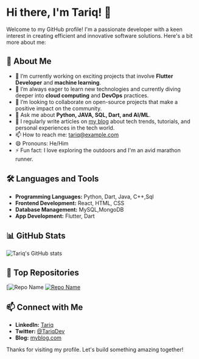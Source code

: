 # Hi there, I'm Tariq! 👋

Welcome to my GitHub profile! I'm a passionate developer with a keen interest in creating efficient and innovative software solutions. Here's a bit more about me:

## 🚀 About Me
- 🔭 I’m currently working on exciting projects that involve **Flutter Developer** and **machine learning**.
- 🌱 I’m always eager to learn new technologies and currently diving deeper into **cloud computing** and **DevOps** practices.
- 👯 I’m looking to collaborate on open-source projects that make a positive impact on the community.
- 💬 Ask me about **Python, JAVA, SQL, Dart, and AI/ML**.
- 📝 I regularly write articles on [my blog](https://tariqbloginng.blogspot.com/) about tech trends, tutorials, and personal experiences in the tech world.
- 📫 How to reach me: [tariq@example.com](janjuatariq7614@gmail.com)
- 😄 Pronouns: He/Him
- ⚡ Fun fact: I love exploring the outdoors and I'm an avid marathon runner.

## 🛠️ Languages and Tools
- **Programming Languages:** Python, Dart, Java, C++,Sql
- **Frontend Development:** React, HTML, CSS
- **Database Management:** MySQL,MongoDB
- **App Development:** Flutter, Dart 
## 📊 GitHub Stats
![Tariq's GitHub stats](https://github-readme-stats.vercel.app/api?username=Tariq3654467&show_icons=true&theme=radical)

## 🌟 Top Repositories
[![Repo Name](https://github.com/Tariq3654467/first_aid-app-in-Flutter)
[![Repo Name](https://github-readme-stats.vercel.app/api/pin/?username=Tariq3654467&repo=repo-name&theme=radical)](https://github.com/Tariq3654467/repo-name)

## 📫 Connect with Me
- **LinkedIn:** [Tariq](https:/)
- **Twitter:** [@TariqDev](https://twitter.com/TariqDev)
- **Blog:** [myblog.com](https://tariqbloginng.blogspot.com/)

Thanks for visiting my profile. Let's build something amazing together!
